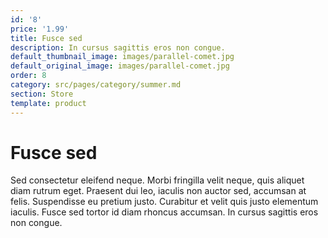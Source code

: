 ```yaml
---
id: '8'
price: '1.99'
title: Fusce sed
description: In cursus sagittis eros non congue.
default_thumbnail_image: images/parallel-comet.jpg
default_original_image: images/parallel-comet.jpg
order: 8
category: src/pages/category/summer.md
section: Store
template: product
---
```


# Fusce sed

Sed consectetur eleifend neque. Morbi fringilla velit neque, quis aliquet diam rutrum eget. Praesent dui leo, iaculis non auctor sed, accumsan at felis. Suspendisse eu pretium justo. Curabitur et velit quis justo elementum iaculis. Fusce sed tortor id diam rhoncus accumsan. In cursus sagittis eros non congue.